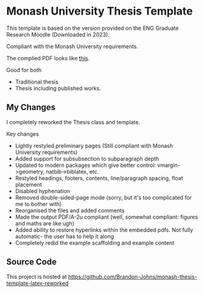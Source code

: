# Monash University Thesis Template
This template is based on the version provided on the ENG Graduate Research Moodle (Downloaded in 2023).

Compliant with the Monash University requirements.

The complied PDF looks like [this](./Thesis.pdf).

Good for both
- Traditional thesis
- Thesis including published works.


## My Changes
I completely reworked the Thesis class and template.

Key changes
- Lightly restyled preliminary pages (Still compliant with Monash University requirements)
- Added support for subsubsection to subparagraph depth
- Updated to modern packages which give better control: vmargin->geometry, natbib->biblatex, etc.
- Restyled headings, footers, contents, line/paragraph spacing, float placement
- Disabled hyphenation
- Removed double-sided-page mode (sorry, but it's too complicated for me to bother with)
- Reorganised the files and added comments
- Made the output PDF/A-2u compliant (well, somewhat compliant: figures and maths are like ugh)
- Added ability to restore hyperlinks within the embedded pdfs. Not fully automatic- the user has to help it along
- Completely redid the example scaffolding and example content


## Source Code
This project is hosted at https://github.com/Brandon-Johns/monash-thesis-template-latex-reworked


